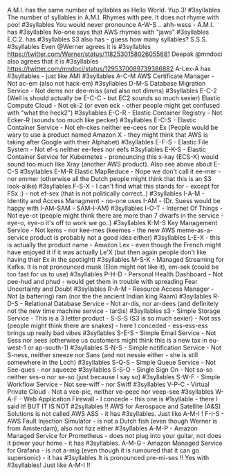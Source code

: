 A.M.I. has the same number of syllables as Hello World. Yup 3! #3syllables
The number of syllables in A.M.I. Rhymes with pee. It does not rhyme with poo! #3syllables
You would never pronounce A-W-S ..  ahh-wsss - A.M.I. has #3syllables
No-one says that AWS rhymes with "jaws" #3syllables
E.C.2. has #3syllables
S3 also has - guess how many syllables?  S.S.S. #3syllables
Even @Werner agrees it is #3syllables https://twitter.com/Werner/status/1182530158026055681
Deepak @mndoci also agrees that it is #3syllables https://twitter.com/mndoci/status/1295370089739386882
A-Lex-A has #3syllables - just like AMI #3syllables
A-C-M AWS Certificate Manager - Not ac-em (also not hack-em) #3syllables
D-M-S Database Migration Service - Not dems nor dee-miss (and also not dimms) #3syllables
E-C-2 (Well is should actually be E-C-C - but EC2 sounds so much sexier) Elastic Compute Cloud - Not ek-2 (or even eck - other people might get confused with "what the heck2") #3syllables
E-C-R - Elastic Container Registry - Not Ecker-R (sounds too much like pecker) #3syllables
E-C-S - Elastic Container Service - Not eh-ckes neither ee-cees nor Ex (People would be wary to use a product named Amazon X - they might think that AWS is taking after Google with their Alphabet) #3syllables
E-F-S - Elastic File System - Not ef-s neither ee-fees nor eefs #3syllables 
E-K-S - Elastic Container Service for Kubernetes - pronouncing this x-kay (ECS-K) would sound too much like Xray (another AWS product). Also see above about E-C-S #3syllables
E-M-R Elastic MapReduce - Nope we don't call it ee-mer - nor emmer (otherwise all the Dutch people might think that this is an S3 look-alike) #3syllables
F-S-X - I can't find what this stands for - except for FSx :) - not ef-sex (that is not politically correct..) #3syllables
I-A-M - Identity and Access Managment - no-one uses I-AM - (Dr. Suess would be happy with I-AM-SAM - SAM-I-AM) #3syllables
I-O-T - Internet Of Things - Not eye-ot (people might think there are more than 7 dwarfs in the service - eye-o, eye-o it's off to work we go..) #3syllables
K-M-S Key Management Service - Not kems - nor kee-mes (keemes - the new AWS meme-as-a-service product is probably not a good idea either) #3syllables
L-E-X - this is actually the product name - Amazon Lex - even though the French might have enjoyed it if it was actually Le'X (but then again people don't like having their Ex in the spotlight) #3syllables
M-S-K - Managed Streaming for Kafka. It is not pronounced musk (Elon might not like it), em-sek (could be too fast for us to use) #3syllables
P-H-D - Personal Health Dashboard - Not pee-hud and phud - would get them in trouble with spreading Fear Uncertainty and Doubt #3syllables
R-A-M - Resource Access Manager - Not (a battering) ram (nor the the ancient Indian king Raam) #3syllables
R-D-S - Relational Database Service - Not ar-dis, nor ar-dees (and definitely not the new time machine service - tardis) #3syllables
s3 - Simple Storage Service - This is a 3 letter product - S-S-S (S3 is so much sexier) - Not sss (people might think there are snakes) - here I conceded - ess-ess-ess brings up really bad vibes #3syllables
S-E-S - Simple Email Service - Not Sess nor sees (otherwise us customers might think this is a new tax in eu-west-1 or ap-south-1) #3syllables
S-N-S - Simple notification Service - Not S-ness, neither sneeze nor Sans (and not nessie either - she is still somewhere in the Loch) #3syllables
S-Q-S - Simple Queue Service - Not See-ques - nor squeeze #3syllables
S-S-O - Single Sign On - Not sa-so neither ses-o nor se-so (just because I say so) #3syllables
S-W-F - Simple Workflow Service - Not see-wiff - nor Swiff #3syllables
V-P-C - Virtual Private Cloud - Not a vee-pic, neither ve-peec nor veep-see #3syllables
W-A-F - Web Application Firewall - I concede - this one is #1syllable - there I said it! BUT IT IS NOT #2syllables !!
AWS for Aerospace and Satellite (A&S) Solutions is not called AWS ASS - it has #3syllables. Just like A-M-I !
F-I-S - AWS Fault Injection Simulator - is not a Dutch fish (even though Werner is from Amsterdam), also not fizz either #3syllables
A-M-P - Amazon Managed Service for Prometheus - does not plug into your guitar, not does it power your home - it has #3syllables.
A-M-G - Amazon Managed Service for Grafana - is not a-mig (even though it is rumoured that it can go supersonic) - it has #3syllables
It is pronounced pre-mi-ses !! Yes with #3syllables! Just like A-M-I !! 